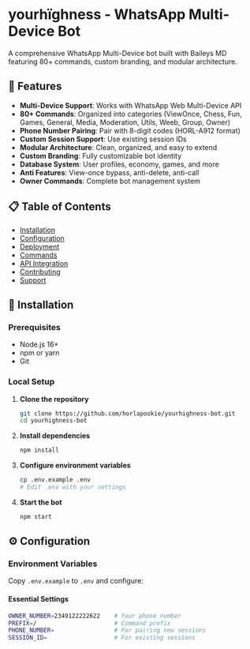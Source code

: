 # yourhïghness - WhatsApp Multi-Device Bot

A comprehensive WhatsApp Multi-Device bot built with Baileys MD featuring 80+ commands, custom branding, and modular architecture.

## 🌟 Features

- **Multi-Device Support**: Works with WhatsApp Web Multi-Device API
- **80+ Commands**: Organized into categories (ViewOnce, Chess, Fun, Games, General, Media, Moderation, Utils, Weeb, Group, Owner)
- **Phone Number Pairing**: Pair with 8-digit codes (HORL-A912 format)
- **Custom Session Support**: Use existing session IDs
- **Modular Architecture**: Clean, organized, and easy to extend
- **Custom Branding**: Fully customizable bot identity
- **Database System**: User profiles, economy, games, and more
- **Anti Features**: View-once bypass, anti-delete, anti-call
- **Owner Commands**: Complete bot management system

## 📋 Table of Contents

- [Installation](#installation)
- [Configuration](#configuration)
- [Deployment](#deployment)
- [Commands](#commands)
- [API Integration](#api-integration)
- [Contributing](#contributing)
- [Support](#support)

## 🚀 Installation

### Prerequisites

- Node.js 16+ 
- npm or yarn
- Git

### Local Setup

1. **Clone the repository**
   ```bash
   git clone https://github.com/horlapookie/yourhighness-bot.git
   cd yourhighness-bot
   ```

2. **Install dependencies**
   ```bash
   npm install
   ```

3. **Configure environment variables**
   ```bash
   cp .env.example .env
   # Edit .env with your settings
   ```

4. **Start the bot**
   ```bash
   npm start
   ```

## ⚙️ Configuration

### Environment Variables

Copy `.env.example` to `.env` and configure:

#### Essential Settings
```bash
OWNER_NUMBER=2349122222622    # Your phone number
PREFIX=/                      # Command prefix
PHONE_NUMBER=                 # For pairing new sessions
SESSION_ID=                   # For existing sessions
